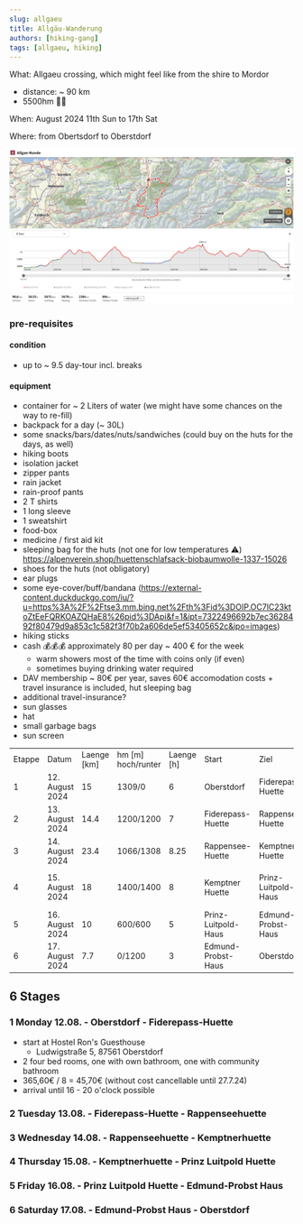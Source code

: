 ```yaml
---
slug: allgaeu
title: Allgäu-Wanderung
authors: [hiking-gang]
tags: [allgaeu, hiking]
---
```


What:
Allgaeu crossing, which might feel like from the shire to Mordor
- distance: ~ 90 km
- 5500hm 🔼🔽

When:
August 2024
11th Sun to 17th Sat

Where:
from Obertsdorf to Oberstdorf

![allgaeu-hike-gpx.png](./assets/allgaeu-hike-gpx.png)

### pre-requisites

#### condition
- up to ~ 9.5 day-tour incl. breaks

#### equipment
- container for ~ 2 Liters of water (we might have some chances on the way to re-fill)
- backpack for a day (~ 30L)
- some snacks/bars/dates/nuts/sandwiches (could buy on the huts for the days, as well)
- hiking boots
- isolation jacket
- zipper pants
- rain jacket
- rain-proof pants
- 2 T shirts
- 1 long sleeve
- 1 sweatshirt
- food-box
- medicine / first aid kit
- sleeping bag for the huts (not one for low temperatures ⚠️) https://alpenverein.shop/huettenschlafsack-biobaumwolle-1337-15026
- shoes for the huts (not obligatory)
- ear plugs
- some eye-cover/buff/bandana (https://external-content.duckduckgo.com/iu/?u=https%3A%2F%2Ftse3.mm.bing.net%2Fth%3Fid%3DOIP.OC7lC23ktoZtEeFQRKOAZQHaE8%26pid%3DApi&f=1&ipt=7322496692b7ec3628492f80479d9a853c1c582f3f70b2a606de5ef53405652c&ipo=images)
- hiking sticks
- cash 💰💰💰 approximately 80 per day ~ 400 € for the week
	- warm showers most of the time with coins only (if even)
	- sometimes buying drinking water required
- DAV membership ~ 80€ per year, saves 60€ accomodation costs + travel insurance is included, hut sleeping bag
- additional travel-insurance?
- sun glasses
- hat
- small garbage bags
- sun screen

|        |                 |             |                    |            |                     |                     |                                    |                    |                              |                                                  |
| ------ | --------------- | ----------- | ------------------ | ---------- | ------------------- | ------------------- | ---------------------------------- | ------------------ | ---------------------------- | ------------------------------------------------ |
| Etappe | Datum           | Laenge [km] | hm [m] hoch/runter | Laenge [h] | Start               | Ziel                | Telefonnummer/Kontakt - Zielhuette | Preis - Zielhuette | vegan angefragt              | Link                                             |
| 1      | 12. August 2024 | 15          | 1309/0             | 6          | Oberstdorf          | Fiderepass-Huette   | 0043 664 3203676                   | 80                 | ✅ steht auf der Website      | https://www.alpenvereinaktiv.com/de/r/286951691/ |
| 2      | 13. August 2024 | 14.4        | 1200/1200          | 7          | Fiderepass-Huette   | Rappensee-Huette    | kontakt@rappenseehuette.de         | 80                 | ✅ steht auf der Website      | https://www.alpenvereinaktiv.com/de/r/286951739/ |
| 3      | 14. August 2024 | 23.4        | 1066/1308          | 8.25       | Rappensee-Huette    | Kemptner Huette     | 0049 8322 700152                   | 80                 | angefragt                    | https://www.alpenvereinaktiv.com/de/r/286951786/ |
| 4      | 15. August 2024 | 18          | 1400/1400          | 8          | Kemptner Huette     | Prinz-Luitpold-Haus | info@prinz-luitpoldhaus.de         | 80                 | keine Anfrage vorab moeglich | https://www.alpenvereinaktiv.com/de/r/286951834/ |
| 5      | 16. August 2024 | 10          | 600/600            | 5          | Prinz-Luitpold-Haus | Edmund-Probst-Haus  | 08322 4795                         | 80                 | ✅ telefonisch angefragt      | https://www.alpenvereinaktiv.com/de/r/286951883/ |
| 6      | 17. August 2024 | 7.7         | 0/1200             | 3          | Edmund-Probst-Haus  | Oberstdorf          |                                    |                    |                              | https://www.alpenvereinaktiv.com/de/r/286951908/ |

## 6 Stages

### 1 Monday 12.08. - Oberstdorf - Fiderepass-Huette

- start at Hostel Ron's Guesthouse
	- Ludwigstraße 5, 87561 Oberstdorf
- 2 four bed rooms, one with own bathroom, one with community bathroom
- 365,60€ / 8 = 45,70€ (without cost cancellable until 27.7.24)
- arrival until 16 - 20 o'clock possible

### 2 Tuesday 13.08. - Fiderepass-Huette - Rappenseehuette

### 3 Wednesday 14.08. - Rappenseehuette - Kemptnerhuette

### 4 Thursday 15.08. - Kemptnerhuette - Prinz Luitpold Huette

### 5 Friday 16.08. - Prinz Luitpold Huette - Edmund-Probst Haus

### 6 Saturday 17.08. - Edmund-Probst Haus - Oberstdorf
